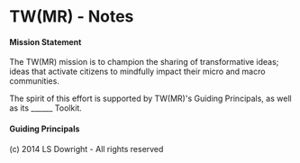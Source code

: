 TW(MR) - Notes
==============

#### Mission Statement

The TW(MR) mission is to champion the sharing of transformative ideas; ideas that activate citizens to mindfully impact their micro and macro communities. 

The spirit of this effort is supported by TW(MR)'s Guiding Principals, as well as its ______ Toolkit. 



#### Guiding Principals




(c) 2014 LS Dowright - All rights reserved
